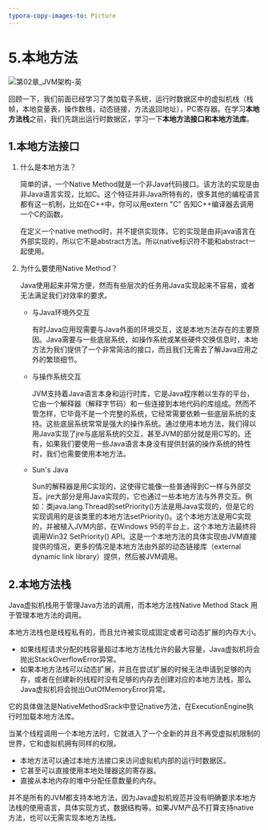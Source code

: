 ```yaml
---
typora-copy-images-to: Picture
---
```


# 5.本地方法

![第02章_JVM架构-英](F:\笔记\JVM\Picture\第02章_JVM架构-英.jpg)

回顾一下，我们前面已经学习了类加载子系统，运行时数据区中的虚拟机栈（栈帧，本地变量表，操作数栈，动态链接，方法返回地址），PC寄存器。在学习**本地方法栈**之前，我们先跳出运行时数据区，学习一下**本地方法接口和本地方法库**。

## 1.本地方法接口

1. 什么是本地方法？

   简单的讲，一个Native Method就是一个非Java代码接口。该方法的实现是由非Java语言实现，比如C。这个特征并非Java所特有的，很多其他的编程语言都有这一机制，比如在C++中，你可以用extern "C" 告知C++编译器去调用一个C的函数。

   在定义一个native method时，并不提供实现体，它的实现是由非java语言在外部实现的，所以它不是abstract方法。所以native标识符不能和abstract一起使用。

2. 为什么要使用Native Method？

   Java使用起来非常方便，然而有些层次的任务用Java实现起来不容易，或者无法满足我们对效率的要求。

   - 与Java环境外交互

     有时Java应用现需要与Java外面的环境交互，这是本地方法存在的主要原因。Java需要与一些底层系统，如操作系统或某些硬件交换信息时，本地方法为我们提供了一个非常简洁的接口，而且我们无需去了解Java应用之外的繁琐细节。

   - 与操作系统交互

     JVM支持着Java语言本身和运行时库，它是Java程序赖以生存的平台，它由一个解释器（解释字节码）和一些连接到本地代码的库组成。然而不管怎样，它毕竟不是一个完整的系统，它经常需要依赖一些底层系统的支持。这些底层系统常常是强大的操作系统。通过使用本地方法，我们得以用Java实现了jre与底层系统的交互，甚至JVM的部分就是用C写的。还有，如果我们要使用一些Java语言本身没有提供封装的操作系统的特性时，我们也需要使用本地方法。

   - Sun's Java

     Sun的解释器是用C实现的，这使得它能像一些普通得到C一样与外部交互。jre大部分是用Java实现的，它也通过一些本地方法与外界交互。例如：类java.lang.Thread的setPriority()方法是用Java实现的，但是它的实现调用的是该类里的本地方法setPriority()。这个本地方法是用C实现的，并被植入JVM内部，在Windows 95的平台上，这个本地方法最终将调用Win32 SetPriority() API。这是一个本地方法的具体实现由JVM直接提供的情况，更多的情况是本地方法由外部的动态链接库（external dynamic link library）提供，然后被JVM调用。



## 2.本地方法栈

Java虚拟机栈用于管理Java方法的调用，而本地方法栈Native Method Stack 用于管理本地方法的调用。

本地方法栈也是线程私有的，而且允许被实现成固定或者可动态扩展的内存大小。

- 如果线程请求分配的栈容量超过本地方法栈允许的最大容量，Java虚拟机将会抛出StackOverflowError异常。
- 如果本地方法栈可以动态扩展，并且在尝试扩展的时候无法申请到足够的内存，或者在创建新的线程时没有足够的内存去创建对应的本地方法栈，那么Java虚拟机将会抛出OutOfMemoryError异常。

它的具体做法是NativeMethodSrack中登记native方法，在ExecutionEngine执行时加载本地方法库。

当某个线程调用一个本地方法时，它就进入了一个全新的并且不再受虚拟机限制的世界，它和虚拟机拥有同样的权限。

- 本地方法可以通过本地方法接口来访问虚拟机内部的运行时数据区。
- 它甚至可以直接使用本地处理器这的寄存器。
- 直接从本地内存的堆中分配任意数量的内存。

并不是所有的JVM都支持本地方法，因为Java虚拟机规范并没有明确要求本地方法栈的使用语言，具体实现方式，数据结构等。如果JVM产品不打算支持native方法，也可以无需实现本地方法栈。

